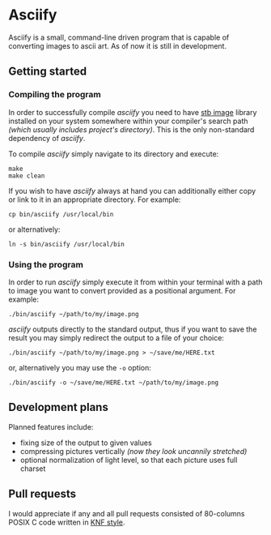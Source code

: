 # Asciify

Asciify is a small, command-line driven program that is capable of converting
images to ascii art. As of now it is still in development.

## Getting started

### Compiling the program

In order to successfully compile _asciify_ you need to have
[stb image](https://github.com/nothings/stb)
library installed on your system somewhere within your compiler's search path
_(which usually includes project's directory)_. This is the only non-standard
dependency of _asciify_.

To compile _asciify_ simply navigate to its directory and execute:

```shell
make
make clean
```

If you wish to have _asciify_ always at hand you can additionally either copy
or link to it in an appropriate directory. For example:

```shell
cp bin/asciify /usr/local/bin
```

or alternatively:

```shell
ln -s bin/asciify /usr/local/bin
```

### Using the program

In order to run _asciify_ simply execute it from within your terminal with a
path to image you want to convert provided as a positional argument. For
example:

```shell
./bin/asciify ~/path/to/my/image.png
```

_asciify_ outputs directly to the standard output, thus if you want to save the
result you may simply redirect the output to a file of your choice:

```shell
./bin/asciify ~/path/to/my/image.png > ~/save/me/HERE.txt
```

or, alternatively you may use the `-o` option:

```shell
./bin/asciify -o ~/save/me/HERE.txt ~/path/to/my/image.png
```

## Development plans

Planned features include:

- fixing size of the output to given values
- compressing pictures vertically _(now they look uncannily stretched)_
- optional normalization of light level, so that each picture uses full charset

## Pull requests

I would appreciate if any and all pull requests consisted of 80-columns POSIX C
code written in
[KNF style](https://man.openbsd.org/style).
